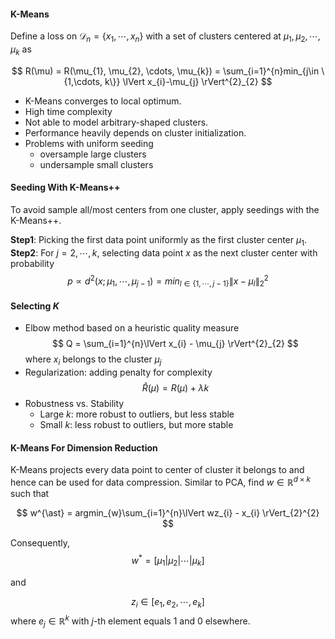 #### K-Means

Define a loss on $\mathcal{D}_{n} = \{x_{1}, \cdots, x_{n} \}$ with a set of clusters centered at $\mu_{1}, \mu_{2}, \cdots, \mu_{k}$ as <br>

$$
R(\mu) = R(\mu_{1}, \mu_{2}, \cdots, \mu_{k}) = \sum_{i=1}^{n}min_{j\in \{1,\cdots, k\}} \lVert x_{i}-\mu_{j} \rVert^{2}_{2}
$$

* K-Means converges to local optimum.
* High time complexity
* Not able to model arbitrary-shaped clusters.
* Performance heavily depends on cluster initialization.
* Problems with uniform seeding
    * oversample large clusters
    * undersample small clusters

#### Seeding With K-Means++
To avoid sample all/most centers from one cluster, apply seedings with the K-Means++.<br>

$\mathbf{Step 1}$: Picking the first data point uniformly as the first cluster center $\mu_{1}$.<br>
$\mathbf{Step 2}$: For $j = 2, \cdots, k$, selecting data point $x$ as the next cluster center with probability 
$$
p \propto d^{2}(x; \mu_{1}, \cdots, \mu_{j-1}) = min_{l\in \{1, \cdots, j-1 \}}\lVert x - \mu_{l} \rVert_{2}^{2}
$$

#### Selecting $K$
* Elbow method based on a heuristic quality measure <br>
$$
Q = \sum_{i=1}^{n}\lVert x_{i} - \mu_{j} \rVert^{2}_{2}
$$
where $x_{i}$ belongs to the cluster $\mu_{j}$
* Regularization: adding penalty for complexity<br>
$$
\hat{R}(\mu) = R(\mu) + \lambda k
$$
* Robustness vs. Stability
    * Large $k$: more robust to outliers, but less stable
    * Small $k$: less robust to outliers, but more stable 

#### K-Means For Dimension Reduction
K-Means projects every data point to center of cluster it belongs to and hence can be used for data compression. Similar to PCA, find $w \in \mathbb{R}^{d\times k}$ such that<br>

$$
w^{\ast} = argmin_{w}\sum_{i=1}^{n}\lVert wz_{i} - x_{i} \rVert_{2}^{2}
$$

Consequently,<br>
$$
w^{\ast} = [\mu_{1}| \mu_{2}| \cdots| \mu_{k}]
$$

and

$$
z_{i} \in [e_{1}, e_{2}, \cdots, e_{k}]
$$
where $e_{j} \in \mathbb{R}^{k}$ with $j$-th element equals 1 and 0 elsewhere.